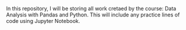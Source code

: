 In this repository, I will be storing all work cretaed by the course: Data Analysis with Pandas and Python. This will include any practice lines of code using Jupyter Notebook.
